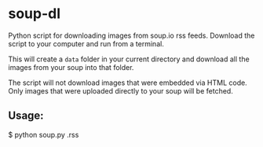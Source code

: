 soup-dl
=======

Python script for downloading images from soup.io rss feeds. Download the script to your computer and run from 
a terminal. 

This will create a ``data`` folder in your current directory and download all the images from your soup into that 
folder. 

The script will not download images that were embedded via HTML code. Only images that were uploaded directly to 
your soup will be fetched.

Usage:
------
  $ python soup.py <your soup rss file>.rss
